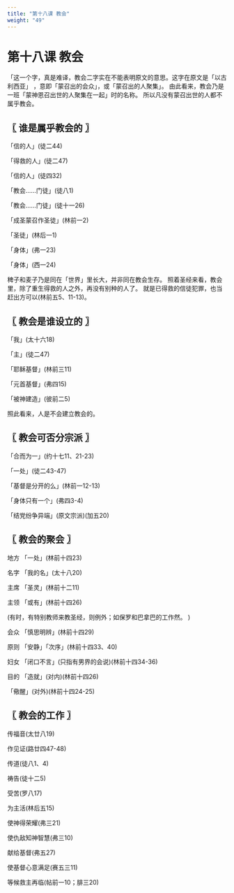 ```yaml
---
title: "第十八课 教会"
weight: "49"
---
```


# 第十八课 教会


「这一个字，真是难译，教会二字实在不能表明原文的意思。这字在原文是「以古利西亚」
，意即「蒙召出的会众」，或「蒙召出的人聚集」。
由此看来，教会乃是一班「蒙神恩召出世的人聚集在一起」时的名称。
所以凡没有蒙召出世的人都不属乎教会。

## 〖 谁是属乎教会的 〗

「信的人」(徒二44)

「得救的人」(徒二47)

「信的人」(徒四32)

「教会……门徒」(徒八1)

「教会……门徒」(徒十一26)

「成圣蒙召作圣徒」(林前一2)

「圣徒」(林后一1)

「身体」(弗一23)

「身体」(西一24)

稗子和麦子乃是同在「世界」里长大，并非同在教会生存。
照着圣经来看，教会里，除了重生得救的人之外，再没有别种的人了。
就是已得救的信徒犯罪，也当赶出方可以(林前五5、11-13)。

## 〖 教会是谁设立的 〗

「我」(太十六18)

「主」(徒二47)

「耶稣基督」(林前三11)

「元首基督」(弗四15)

「被神建造」(彼前二5)

照此看来，人是不会建立教会的。

## 〖 教会可否分宗派 〗

「合而为一」(约十七11、21-23)

「一处」(徒二43-47)

「基督是分开的么」(林前一12-13)

「身体只有一个」(弗四3-4)

「结党纷争异端」(原文宗派)(加五20)

## 〖 教会的聚会 〗

地方 「一处」(林前十四23)

名字 「我的名」(太十八20)

主席 「圣灵」(林前十二11)

主领 「或有」(林前十四26)

(有时，有特别教师来教圣经，则例外；如保罗和巴拿巴的工作然。
)

会众 「慎思明辨」(林前十四29)

原则 「安静」「次序」(林前十四33、40)

妇女 「闭口不言」(只指有男界的会说)(林前十四34-36)

目的 「造就」(对内)(林前十四26)

「儆醒」(对外)(林前十四24-25)

## 〖 教会的工作 〗

传福音(太廿八19)

作见证(路廿四47-48)

传道(徒八1、4)

祷告(徒十二5)

受苦(罗八17)

为主活(林后五15)

使神得荣耀(弗三21)

使仇敌知神智慧(弗三10)

献给基督(弗五27)

使基督心意满足(赛五三11)

等候救主再临(帖前一10；腓三20)
